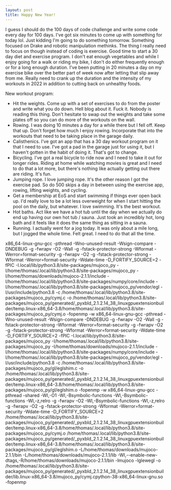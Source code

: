 ```yaml
---
layout: post
title: Happy New Year!
---
```


I guess I should do the 100 days of code challenge and write some code every day for 100 days. I've got six minutes to come up with something for today lol. Just kidding I'm going to do something tomorrow. Something focused on Drake and robotic manipulation methinks. The thing I really need to focus on though instead of coding is exercise. Good time to start a 30 day diet and exercise program. I don't eat enough vegetables and while I enjoy going for a walk or riding my bike, I don't do either frequently enough or for a long enough duration. I've been putting in 20 minutes a day on my exercise bike over the better part of week now after letting that slip away from me. Really need to crank up the duration and the intensity of my workouts in 2022 in addition to cutting back on unhealthy foods.

New workout program:
- Hit the weights. Come up with a set of exercises to do from the poster and write what you do down. Hell blog about it. Fuck it. Nobody is reading this thing. Don't hesitate to swap out the weights and take some plates off so you can do more of the workouts on the wall.
- Rowing. I was doing 10 minutes a day for a while there but I fell off. Keep that up. Don't forget how much I enjoy rowing. Incorporate that into the workouts that need to be taking place in the garage daily.
- Calisthenics. I've got an app that has a 30 day workout program on it that I need to use. I've got a pad in the garage just for using it, but I haven't gotten in the habit of doing it. That's got to change.
- Bicycling. I've got a real bicycle to ride now and I need to take it out for longer rides. Riding at home while watching movies is great and I need to do that a lot more, but there's nothing like actually getting out there are riding. It's fun.
- Jumping rope. I love jumping rope. It's the other reason I got the exercise pad. So do 500 skips a day in between using the exercise app, rowing, lifting weights, and cycling.
- Get a membership at EoS and start swimming if things ever open back up. I'd really love to be a lot less overweight for when I start hitting the pool on the daily, but whatever. I love swimming. It's the best workout.
- Hot baths. Act like we have a hot tub until the day when we actually do end up having our own hot tub / sauna. Just took an incredibly hot, long bath and it feels like it does the same thing as sitting in a sauna.
- Running. I actually went for a jog today. It was only about a mile long, but I jogged the whole time. Felt great. I need to do that all the time.


x86_64-linux-gnu-gcc -pthread -Wno-unused-result -Wsign-compare -DNDEBUG -g -fwrapv -O2 -Wall -g -fstack-protector-strong -Wformat -Werror=format-security -g -fwrapv -O2 -g -fstack-protector-strong -Wformat -Werror=format-security -Wdate-time -D_FORTIFY_SOURCE=2 -fPIC -I.local/lib/python3.8/site-packages/mujoco_py -I/home/thomas/.local/lib/python3.8/site-packages/mujoco_py -I/home/thomas/downloads/mujoco-2.1.1/include -I/home/thomas/.local/lib/python3.8/site-packages/numpy/core/include -I/home/thomas/.local/lib/python3.8/site-packages/mujoco_py/vendor/egl -I/usr/include/python3.8 -c /home/thomas/.local/lib/python3.8/site-packages/mujoco_py/cymj.c -o /home/thomas/.local/lib/python3.8/site-packages/mujoco_py/generated/_pyxbld_2.1.2.14_38_linuxgpuextensionbuilder/temp.linux-x86_64-3.8/home/thomas/.local/lib/python3.8/site-packages/mujoco_py/cymj.o -fopenmp -w
x86_64-linux-gnu-gcc -pthread -Wno-unused-result -Wsign-compare -DNDEBUG -g -fwrapv -O2 -Wall -g -fstack-protector-strong -Wformat -Werror=format-security -g -fwrapv -O2 -g -fstack-protector-strong -Wformat -Werror=format-security -Wdate-time -D_FORTIFY_SOURCE=2 -fPIC -I.local/lib/python3.8/site-packages/mujoco_py -I/home/thomas/.local/lib/python3.8/site-packages/mujoco_py -I/home/thomas/downloads/mujoco-2.1.1/include -I/home/thomas/.local/lib/python3.8/site-packages/numpy/core/include -I/home/thomas/.local/lib/python3.8/site-packages/mujoco_py/vendor/egl -I/usr/include/python3.8 -c /home/thomas/.local/lib/python3.8/site-packages/mujoco_py/gl/eglshim.c -o /home/thomas/.local/lib/python3.8/site-packages/mujoco_py/generated/_pyxbld_2.1.2.14_38_linuxgpuextensionbuilder/temp.linux-x86_64-3.8/home/thomas/.local/lib/python3.8/site-packages/mujoco_py/gl/eglshim.o -fopenmp -w
x86_64-linux-gnu-gcc -pthread -shared -Wl,-O1 -Wl,-Bsymbolic-functions -Wl,-Bsymbolic-functions -Wl,-z,relro -g -fwrapv -O2 -Wl,-Bsymbolic-functions -Wl,-z,relro -g -fwrapv -O2 -g -fstack-protector-strong -Wformat -Werror=format-security -Wdate-time -D_FORTIFY_SOURCE=2 /home/thomas/.local/lib/python3.8/site-packages/mujoco_py/generated/_pyxbld_2.1.2.14_38_linuxgpuextensionbuilder/temp.linux-x86_64-3.8/home/thomas/.local/lib/python3.8/site-packages/mujoco_py/cymj.o /home/thomas/.local/lib/python3.8/site-packages/mujoco_py/generated/_pyxbld_2.1.2.14_38_linuxgpuextensionbuilder/temp.linux-x86_64-3.8/home/thomas/.local/lib/python3.8/site-packages/mujoco_py/gl/eglshim.o -L/home/thomas/downloads/mujoco-2.1.1/bin -L/home/thomas/downloads/mujoco-2.1.1/lib -Wl,--enable-new-dtags,-R/home/thomas/downloads/mujoco-2.1.1/bin -lmujoco -lglewegl -o /home/thomas/.local/lib/python3.8/site-packages/mujoco_py/generated/_pyxbld_2.1.2.14_38_linuxgpuextensionbuilder/lib.linux-x86_64-3.8/mujoco_py/cymj.cpython-38-x86_64-linux-gnu.so -fopenmp

